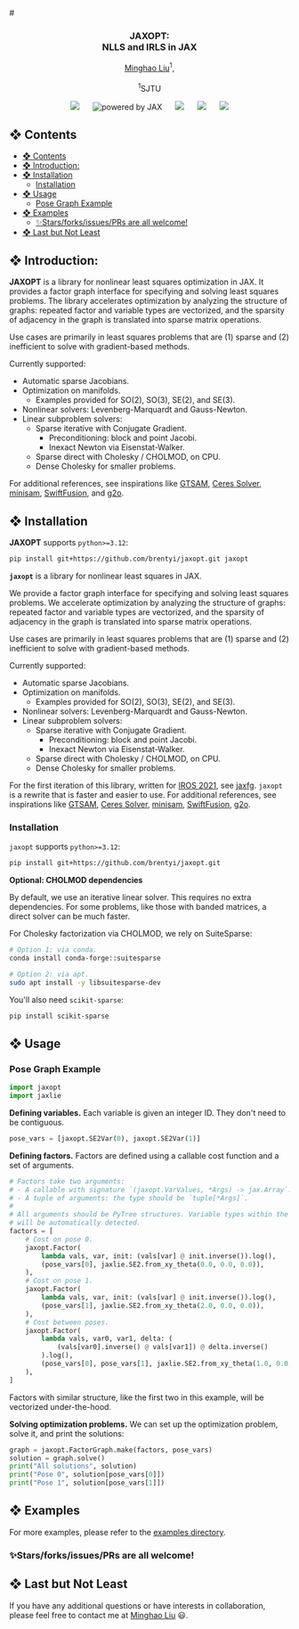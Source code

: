 #<p align="center">
  <h3 align="center"><strong>JAXOPT: <br>NLLS and IRLS in JAX</strong></h3>

<p align="center">
    <a href="https://github.com/Learner209">Minghao Liu</a><sup>1</sup>,
    <br>
    <br>
    <sup>1</sup>SJTU
    <br>
</p>

<div align="center">

<img src="https://img.shields.io/badge/Python-v3-E97040?logo=python&logoColor=white" /> &nbsp;&nbsp;&nbsp;&nbsp;
<img alt="powered by JAX" src="https://img.shields.io/badge/JAX-❤️-F8C6B5?logo=jax&logoColor=white"> &nbsp;&nbsp;&nbsp;&nbsp;
<img src="https://img.shields.io/badge/Conda-Supported-lightgreen?style=social&logo=anaconda" /> &nbsp;&nbsp;&nbsp;&nbsp;
 <a href='https://github.com/brentyi/jaxopt'><img src='https://img.shields.io/badge/Project-Page-Green'></a> &nbsp;&nbsp;&nbsp;&nbsp;
 <a href="https://hits.seeyoufarm.com"><img src="https://hits.seeyoufarm.com/api/count/incr/badge.svg?url=https%3A%2F%2Fgithub.com%2Fbrentyi%2Fjaxopt&count_bg=%2379C83D&title_bg=%23555555&icon=&icon_color=%23E7E7E7&title=hits&edge_flat=false"/></a>
</div>

## ❖ Contents

- [❖ Contents](#-contents)
- [❖ Introduction:](#-introduction)
- [❖ Installation](#-installation)
  - [Installation](#installation)
- [❖ Usage](#-usage)
  - [Pose Graph Example](#pose-graph-example)
- [❖ Examples](#-examples)
  - [✨Stars/forks/issues/PRs are all welcome!](#starsforksissuesprs-are-all-welcome)
- [❖ Last but Not Least](#-last-but-not-least)

## ❖ Introduction:

**JAXOPT** is a library for nonlinear least squares optimization in JAX. It provides a factor graph interface for specifying and solving least squares problems. The library accelerates optimization by analyzing the structure of graphs: repeated factor and variable types are vectorized, and the sparsity of adjacency in the graph is translated into sparse matrix operations.

Use cases are primarily in least squares problems that are (1) sparse and (2) inefficient to solve with gradient-based methods.

Currently supported:

- Automatic sparse Jacobians.
- Optimization on manifolds.
  - Examples provided for SO(2), SO(3), SE(2), and SE(3).
- Nonlinear solvers: Levenberg-Marquardt and Gauss-Newton.
- Linear subproblem solvers:
  - Sparse iterative with Conjugate Gradient.
    - Preconditioning: block and point Jacobi.
    - Inexact Newton via Eisenstat-Walker.
  - Sparse direct with Cholesky / CHOLMOD, on CPU.
  - Dense Cholesky for smaller problems.

For additional references, see inspirations like [GTSAM](https://gtsam.org/), [Ceres Solver](http://ceres-solver.org/), [minisam](https://github.com/dongjing3309/minisam), [SwiftFusion](https://github.com/borglab/SwiftFusion), and [g2o](https://github.com/RainerKuemmerle/g2o).

<!-- 🤗 Please cite [JAXOPT](https://github.com/brentyi/jaxopt) in your publications if it helps with your work. Please star🌟 this repo to help others notice **JAXOPT** if you think it is useful. Thank you! 😉 -->

## ❖ Installation

**JAXOPT** supports `python>=3.12`:

```bash
pip install git+https://github.com/brentyi/jaxopt.git jaxopt
```
**`jaxopt`** is a library for nonlinear least squares in JAX.

We provide a factor graph interface for specifying and solving least squares
problems. We accelerate optimization by analyzing the structure of graphs:
repeated factor and variable types are vectorized, and the sparsity of adjacency
in the graph is translated into sparse matrix operations.

Use cases are primarily in least squares problems that are (1) sparse and (2)
inefficient to solve with gradient-based methods.

Currently supported:

- Automatic sparse Jacobians.
- Optimization on manifolds.
  - Examples provided for SO(2), SO(3), SE(2), and SE(3).
- Nonlinear solvers: Levenberg-Marquardt and Gauss-Newton.
- Linear subproblem solvers:
  - Sparse iterative with Conjugate Gradient.
    - Preconditioning: block and point Jacobi.
    - Inexact Newton via Eisenstat-Walker.
  - Sparse direct with Cholesky / CHOLMOD, on CPU.
  - Dense Cholesky for smaller problems.

For the first iteration of this library, written for [IROS 2021](https://github.com/brentyi/dfgo), see
[jaxfg](https://github.com/brentyi/jaxfg). `jaxopt` is a rewrite that is faster
and easier to use. For additional references, see inspirations like
[GTSAM](https://gtsam.org/), [Ceres Solver](http://ceres-solver.org/),
[minisam](https://github.com/dongjing3309/minisam),
[SwiftFusion](https://github.com/borglab/SwiftFusion),
[g2o](https://github.com/RainerKuemmerle/g2o).

### Installation

`jaxopt` supports `python>=3.12`:
```bash
pip install git+https://github.com/brentyi/jaxopt.git
```

**Optional: CHOLMOD dependencies**

By default, we use an iterative linear solver. This requires no extra dependencies. For some problems, like those with banded matrices, a direct solver can be much faster.

For Cholesky factorization via CHOLMOD, we rely on SuiteSparse:

```bash
# Option 1: via conda.
conda install conda-forge::suitesparse

# Option 2: via apt.
sudo apt install -y libsuitesparse-dev
```

You'll also need `scikit-sparse`:

```bash
pip install scikit-sparse
```

## ❖ Usage

### Pose Graph Example

```python
import jaxopt
import jaxlie
```

**Defining variables.** Each variable is given an integer ID. They don't need to be contiguous.

```python
pose_vars = [jaxopt.SE2Var(0), jaxopt.SE2Var(1)]
```

**Defining factors.** Factors are defined using a callable cost function and a set of arguments.

```python
# Factors take two arguments:
# - A callable with signature `(jaxopt.VarValues, *Args) -> jax.Array`.
# - A tuple of arguments: the type should be `tuple[*Args]`.
#
# All arguments should be PyTree structures. Variable types within the PyTree
# will be automatically detected.
factors = [
    # Cost on pose 0.
    jaxopt.Factor(
        lambda vals, var, init: (vals[var] @ init.inverse()).log(),
        (pose_vars[0], jaxlie.SE2.from_xy_theta(0.0, 0.0, 0.0)),
    ),
    # Cost on pose 1.
    jaxopt.Factor(
        lambda vals, var, init: (vals[var] @ init.inverse()).log(),
        (pose_vars[1], jaxlie.SE2.from_xy_theta(2.0, 0.0, 0.0)),
    ),
    # Cost between poses.
    jaxopt.Factor(
        lambda vals, var0, var1, delta: (
            (vals[var0].inverse() @ vals[var1]) @ delta.inverse()
        ).log(),
        (pose_vars[0], pose_vars[1], jaxlie.SE2.from_xy_theta(1.0, 0.0, 0.0)),
    ),
]
```

Factors with similar structure, like the first two in this example, will be vectorized under-the-hood.

**Solving optimization problems.** We can set up the optimization problem, solve it, and print the solutions:

```python
graph = jaxopt.FactorGraph.make(factors, pose_vars)
solution = graph.solve()
print("All solutions", solution)
print("Pose 0", solution[pose_vars[0]])
print("Pose 1", solution[pose_vars[1]])
```

## ❖ Examples

For more examples, please refer to the [examples directory](./examples).

### ✨Stars/forks/issues/PRs are all welcome!

## ❖ Last but Not Least

If you have any additional questions or have interests in collaboration, please feel free to contact me at [Minghao Liu](lmh209@sjtu.edu.cn) 😃.
```
